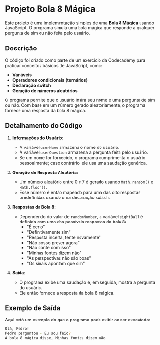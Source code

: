 # Projeto Bola 8 Mágica

Este projeto é uma implementação simples de uma **Bola 8 Mágica** usando JavaScript. O programa simula uma bola mágica que responde a qualquer pergunta de sim ou não feita pelo usuário.

## Descrição

O código foi criado como parte de um exercício da Codecademy para praticar conceitos básicos de JavaScript, como:
- **Variáveis**
- **Operadores condicionais (ternários)**
- **Declaração switch**
- **Geração de números aleatórios**

O programa permite que o usuário insira seu nome e uma pergunta de sim ou não. Com base em um número gerado aleatoriamente, o programa fornece uma resposta da bola 8 mágica.

## Detalhamento do Código

1. **Informações do Usuário**:
   - A variável `userName` armazena o nome do usuário.
   - A variável `userQuestion` armazena a pergunta feita pelo usuário.
   - Se um nome for fornecido, o programa cumprimenta o usuário pessoalmente; caso contrário, ele usa uma saudação genérica.

2. **Geração de Resposta Aleatória**:
   - Um número aleatório entre 0 e 7 é gerado usando `Math.random()` e `Math.floor()`.
   - Esse número é então mapeado para uma das oito respostas predefinidas usando uma declaração `switch`.

3. **Respostas da Bola 8**:
   - Dependendo do valor de `randomNumber`, a variável `eightBall` é definida com uma das possíveis respostas da bola 8:
     - "É certo"
     - "Definitivamente sim"
     - "Resposta incerta, tente novamente"
     - "Não posso prever agora"
     - "Não conte com isso"
     - "Minhas fontes dizem não"
     - "As perspectivas não são boas"
     - "Os sinais apontam que sim"

4. **Saída**:
   - O programa exibe uma saudação e, em seguida, mostra a pergunta do usuário.
   - Ele então fornece a resposta da bola 8 mágica.

## Exemplo de Saída

Aqui está um exemplo do que o programa pode exibir ao ser executado:

```bash
Olá, Pedro!
Pedro perguntou - Eu sou feio?
A bola 8 mágica disse, Minhas fontes dizem não
